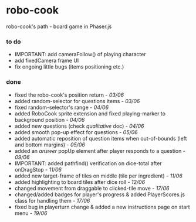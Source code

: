 # robo-cook
robo-cook's path  -  board game in Phaser.js


### to do
 - IMPORTANT: add cameraFollow() of playing character
 - add fixedCamera frame UI
 - fix ongoing little bugs (items positioning etc.)

### done
 - fixed the robo-cook's position return - *03/06*
 - added random-selector for questions items - *03/06*
 - fixed random-selector's range - *04/06*
 - added RoboCook sprite extension and fixed playing-marker to background position - *04/06*
 - added new questions (check *qualitative* doc) - *04/06*
 - added smooth pop-up effect for questions - *05/06*
 - added automatic reposition of question items when out-of-bounds (left and bottom margins) - *05/06*
 - added an *answer* popUp element after player responds to a question - *09/06*
 - IMPORTANT: added pathfind() verification on dice-total after onDragStop - *11/06*
 - added new target-frame of tiles on middle (tile per ingredient) - *11/06*
 - added highlighting to board tiles after dice roll - *12/06*
 - changed movement from draggable to clicked-tile move - *17/06*
 - changed/added badges for player's progress & added PlayerScores.js class for handling them - *17/06*
 - fixed bug in playerturn change & added a new instructions page on start menu - *19/06*
